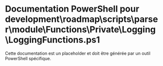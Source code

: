 # Documentation PowerShell pour development\roadmap\scripts\parser\module\Functions\Private\Logging\LoggingFunctions.ps1

Cette documentation est un placeholder et doit être générée par un outil PowerShell spécifique.
